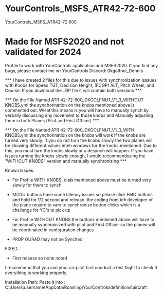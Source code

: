 # YourControls_MSFS_ATR42-72-600
YourControls_MSFS_ATR42-72 600
# Made for MSFS2020 and not validated for 2024

Profile to work with YourControls application and MSFS2020. If you find any bugs, please contact me on YourControls Discord: Dkgolfnut_Dennis

*** I have created 2 files for this due to issues with synchronization isssues with Knobs for Speed TGT, Decision Height, (FCGP) ALT, Pitch Wheel, and Course. If you download the .ZIP file it will contain both versions ***

*** On the File Named ATR 42-72-600_DKGOLFNUT_V1_3_WITHOUT KNOBS.yml the synchorination on the knobs mentioned above is commented out. WHat this means is you will have to manually synch by verbally discussing any movement to those knobs and Manually adjusting them in both Planes (Pilot and First Officer) ***

*** On the File Named ATR 42-72-600_DKGOLFNUT_V1_3_WITH KNOBS.yml the synchorination on the knobs will work if the knobs are turned very slowly. If you do not turn the knobs slowly the two planes will be showing different values inteh windows for the knobs mentioned. Due to this, you must turn the knobs slowly or a desynch will happen. If you have issues turning the knobs slowly enough, I would recommendusing the "WITHOUT KNOBS" version and manually synchronizing ***

Known Issues:
- For Profile WITH KNOBS, dials mentioned above must be turned very slowly for them to synch

- MCDU buttons have some latency issues so please click FMC buttons and hold for 1/2 second and release. the coding from teh developer of the plane require to vars to synchronize button clicks which is a challenge for YC's to pick up

- For Profile WITHOUT KNOBS the buttons mentioned above will have to be manually synchroinized with pilot and First Officer so the planes will be coordinated in configuration changes

- PROP GURAD may not be Synched

FIXED:
- First release so none noted


I recommend that you and your co-pilot first conduct a test flight to check if everything is working properly.

Installation Path: Paste it into : C:\Users\username\AppData\Roaming\YourControls\definitions\aircraft
